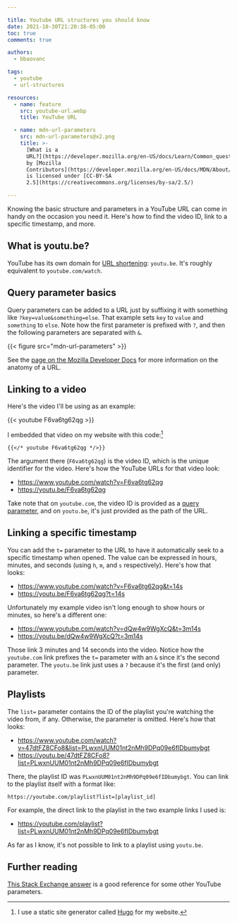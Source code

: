 ```yaml
---

title: Youtube URL structures you should know
date: 2021-10-30T21:20:38-05:00
toc: true
comments: true

authors:
  - bbaovanc

tags:
  - youtube
  - url-structures

resources:
  - name: feature
    src: youtube-url.webp
    title: YouTube URL

  - name: mdn-url-parameters
    src: mdn-url-parameters@x2.png
    title: >-
      [What is a
      URL?](https://developer.mozilla.org/en-US/docs/Learn/Common_questions/What_is_a_URL#parameters)
      by [Mozilla
      Contributors](https://developer.mozilla.org/en-US/docs/MDN/About/contributors.txt)
      is licensed under [CC-BY-SA
      2.5](https://creativecommons.org/licenses/by-sa/2.5/)

---
```


Knowing the basic structure and parameters in a YouTube URL can come in handy on
the occasion you need it. Here's how to find the video ID, link to a specific
timestamp, and more.

<!--more-->

## What is youtu.be?

YouTube has its own domain for [URL
shortening](https://en.wikipedia.org/wiki/URL_shortening): `youtu.be`. It's
roughly equivalent to `youtube.com/watch`.

## Query parameter basics

Query parameters can be added to a URL just by suffixing it with something like
`?key=value&something=else`. That example sets `key` to `value` and `something`
to `else`. Note how the first parameter is prefixed with `?`, and then the
following parameters are separated with `&`.

{{< figure src="mdn-url-parameters" >}}

See the [page on the Mozilla Developer
Docs](https://developer.mozilla.org/en-US/docs/Learn/Common_questions/What_is_a_URL)
for more information on the anatomy of a URL.

## Linking to a video

Here's the video I'll be using as an example:

{{< youtube F6va6tg62qg >}}

I embedded that video on my website with this code:[^1]

```text
{{</* youtube F6va6tg62qg */>}}
```

The argument there (`F6va6tg62qg`) is the video ID, which is the unique
identifier for the video. Here's how the YouTube URLs for that video look:

- https://www.youtube.com/watch?v=F6va6tg62qg
- https://youtu.be/F6va6tg62qg

Take note that on `youtube.com`, the video ID is provided as a [query
parameter](#query-parameter-basics), and on `youtu.be`, it's just provided as
the path of the URL.

## Linking a specific timestamp

You can add the `t=` parameter to the URL to have it automatically seek to a
specific timestamp when opened. The value can be expressed in hours, minutes,
and seconds (using `h`, `m`, and `s` respectively). Here's how that looks:

- https://www.youtube.com/watch?v=F6va6tg62qg&t=14s
- https://youtu.be/F6va6tg62qg?t=14s

Unfortunately my example video isn't long enough to show hours or minutes, so
here's a different one:

- https://www.youtube.com/watch?v=dQw4w9WgXcQ&t=3m14s
- https://youtu.be/dQw4w9WgXcQ?t=3m14s

Those link 3 minutes and 14 seconds into the video. Notice how the `youtube.com`
link prefixes the `t=` parameter with an `&` since it's the second parameter.
The `youtu.be` link just uses a `?` because it's the first (and only) parameter.

## Playlists

The `list=` parameter contains the ID of the playlist you're watching the video
from, if any. Otherwise, the parameter is omitted. Here's how that looks:

- https://www.youtube.com/watch?v=47dtFZ8CFo8&list=PLwxnUUM01nt2nMh9DPq09e6fIDbumybgt
- https://youtu.be/47dtFZ8CFo8?list=PLwxnUUM01nt2nMh9DPq09e6fIDbumybgt

There, the playlist ID was `PLwxnUUM01nt2nMh9DPq09e6fIDbumybgt`. You can link to
the playlist itself with a format like:

```text
https://youtube.com/playlist?list=[playlist_id]
```

For example, the direct link to the playlist in the two example links I used is:

- https://youtube.com/playlist?list=PLwxnUUM01nt2nMh9DPq09e6fIDbumybgt

As far as I know, it's not possible to link to a playlist using `youtu.be`.

## Further reading

[This Stack Exchange answer](https://webapps.stackexchange.com/a/9881) is a good
reference for some other YouTube parameters.

[^1]: I use a static site generator called [Hugo](https://gohugo.io) for my
  website.
